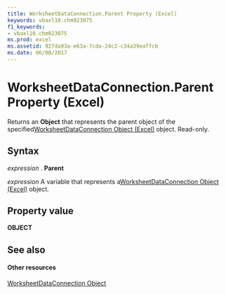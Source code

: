 ```yaml
---
title: WorksheetDataConnection.Parent Property (Excel)
keywords: vbaxl10.chm923075
f1_keywords:
- vbaxl10.chm923075
ms.prod: excel
ms.assetid: 927da93a-e63a-7cda-24c2-c34a39eaffcb
ms.date: 06/08/2017
---
```



# WorksheetDataConnection.Parent Property (Excel)

Returns an **Object** that represents the parent object of the specified[WorksheetDataConnection Object (Excel)](worksheetdataconnection-object-excel.md) object. Read-only.


## Syntax

 _expression_ . **Parent**

 _expression_ A variable that represents a[WorksheetDataConnection Object (Excel)](worksheetdataconnection-object-excel.md) object.


## Property value

 **OBJECT**


## See also


#### Other resources



[WorksheetDataConnection Object](worksheetdataconnection-object-excel.md)

